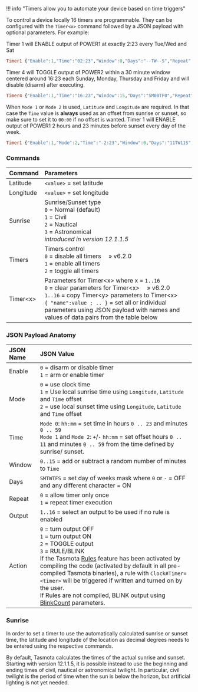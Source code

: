 !!! info "Timers allow you to automate your device based on time triggers"

To control a device locally 16 timers are programmable. They can be configured with the `Timer<x>` command followed by a JSON payload with optional parameters. For example:

Timer 1 will ENABLE output of POWER1 at exactly 2:23 every Tue/Wed and Sat
```haskell
Timer1 {"Enable":1,"Time":"02:23","Window":0,"Days":"--TW--S","Repeat":1,"Output":1,"Action":1}
```

Timer 4 will TOGGLE output of POWER2 within a 30 minute window centered around 16:23 each Sunday, Monday, Thursday and Friday and will disable (disarm) after executing.
```haskell
Timer4 {"Enable":1,"Time":"16:23","Window":15,"Days":"SM00TF0","Repeat":0,"Output":2,"Action":2}
```

When `Mode 1` or `Mode 2` is used, `Latitude` and `Longitude` are required. In that case the `Time` value is **always** used as an offset from sunrise or sunset, so make sure to set it to `00:00` if no offset is wanted. Timer 1 will ENABLE output of POWER1 2 hours and 23 minutes before sunset every day of the week.
```haskell
Timer1 {"Enable":1,"Mode":2,"Time":"-2:23","Window":0,"Days":"11TW11S","Repeat":1,"Output":1,"Action":1}
```

### Commands
Command|Parameters
:---|:---
Latitude<a id="Latitude"></a>|`<value>` = set latitude
Longitude<a id="Longitude"></a>|`<value>` = set longitude
Sunrise<a id="Sunrise"></a>|Sunrise/Sunset type<br>`0` = Normal (default)<br>`1` = Civil<br>`2` = Nautical<br>`3` = Astronomical<br>*introduced in version 12.1.1.5*
Timers<a id="Timers"></a>|Timers control<br>`0` = disable all timers&emsp;  » v6.2.0<BR>`1` = enable all timers<BR>`2` = toggle all timers<BR>
Timer<x\><a id="Timer"></a>|Parameters for Timer<x\> where x = `1..16`<BR>`0` = clear parameters for Timer<x\>&emsp;  » v6.2.0<BR>`1..16` = copy Timer<y\> parameters to Timer<x\><BR>`{ "name":value ; .. }` = set all or individual parameters using JSON payload with names and values of data pairs from the table below

### JSON Payload Anatomy
JSON Name|JSON Value
:---|:---
Enable|`0` = disarm or disable timer<BR>`1` = arm or enable timer
Mode|`0` = use clock time<BR>`1` = Use local sunrise time using `Longitude`, `Latitude` and `Time` offset<BR>`2` = use local sunset time using `Longitude`, `Latitude` and `Time` offset
Time|`Mode 0`: `hh:mm` = set time in hours `0 .. 23` and minutes `0 .. 59`<BR>`Mode 1` and `Mode 2`: `+`/`-` `hh:mm` = set offset hours `0 .. 11` and minutes `0 .. 59` from the time defined by sunrise/ sunset.
Window|`0..15` = add or subtract a random number of minutes to `Time`
Days|`SMTWTFS` = set day of weeks mask where `0` or `-` = OFF and any different character = ON
Repeat|`0` = allow timer only once<BR>`1` = repeat timer execution
Output|`1..16` = select an output to be used if no rule is enabled
Action|`0` = turn output OFF<BR> `1` = turn output ON<BR>`2` = TOGGLE output<BR>`3` = RULE/BLINK<br>If the Tasmota [Rules](Rules) feature has been activated by compiling the code (activated by default in all pre-compiled Tasmota binaries), a rule with `Clock#Timer=<timer>` will be triggered if written and turned on by the user.<br>If Rules are not compiled, BLINK output using [BlinkCount](Commands.md#blinkcount) parameters.
  
### Sunrise
In order to set a timer to use the automatically calculated sunrise or sunset time, the latitude and longitude of the location as decimal degrees needs to be entered using the respective commands.
  
By default, Tasmota calculates the times of the actual sunrise and sunset. Starting with version 12.1.1.5, it is possible instead to use the beginning and ending times of civil, nautical or astronomical twilight. In particular, civil twilight is the period of time when the sun is below the horizon, but artificial lighting is not yet needed.
